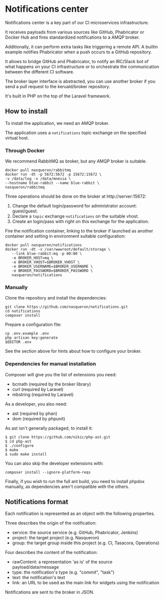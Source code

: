 # Notifications center

Notifications center is a key part of our CI microservices infrastructure.

It receives payloads from various sources like GitHub, Phabricator or Docker Hub
and fires standardized notifications to a AMQP broker.

Additionally, it can perform extra tasks like triggering a remote API. A builtin
example notifies Phabricator when a push occurs to a GitHub repository.

It allows to bridge GitHub and Phabricator, to notify an IRC/Slack bot
of what happens on your CI infrastructure or to orchestrate the communication
between the different CI software.

The broker layer interface is abstracted, you can use another broker
if you send a pull request to the keruald/broker repository.

It's built in PHP on the top of the Laravel framework.

## How to install

To install the application, we need an AMQP broker.

The application uses a `notifications` topic exchange
on the specified virtual host.

### Through Docker

We recommend RabbitMQ as broker, but any AMQP broker is suitable.

    docker pull nasqueron/rabbitmq
    docker run -dt -p 5672:5672 -p 15672:15672 \
    -v /data/log -v /data/mnesia \
    --hostname blue-rabbit --name blue-rabbit \
    nasqueron/rabbitmq

Three operations should be done on the broker at http://server:15672:

  1. Change the default login/password for administrator account: guest/guest.
  2. Declare a `topic` exchange `notifications` on the suitable vhost.
  3. Create an login/pass with right on this exchange for the application.

Fire the notification container, linking to the broker if launched as another
container and setting in environment suitable configuration:

    docker pull nasqueron/notifications
    docker run -dt -v /var/wwwroot/default/storage \
       --link blue-rabbit:mq -p 80:80 \
       -e BROKER_HOST=mq \
       -e BROKER_VHOST=$BROKER_VHOST \
       -e BROKER_USERNAME=$BROKER_USERNAME \
       -e BROKER_PASSWORD=$BROKER_PASSWORD \
       nasqueron/notifications

### Manually

Clone the repository and install the dependencies:

    git clone https://github.com/nasqueron/notifications.git
    cd notifications
    composer install

Prepare a configuration file:

    cp .env.example .env
    php artisan key:generate
    $EDITOR .env

See the section above for hints about how to configure your broker.

### Dependencies for manual installation

Composer will give you the list of extensions you need:

  - bcmath (required by the broker library)
  - curl (required by Laravel)
  - mbstring (required by Laravel)

As a developer, you also need:

  - ast (required by phan)
  - dom (required by phpunit)

As ast isn't generally packaged, to install it:

```
$ git clone https://github.com/nikic/php-ast.git
$ cd php-ast
$ ./configure
$ make
$ sudo make install
```

You can also skip the developer extensions with:

`composer install --ignore-platform-reqs`

Finally, if you wish to run the full ant build, you need to install phpdox
manually, as dependencies aren't compatible with the others.

## Notifications format

Each notification is represented as an object with the following
properties.

Three describes the origin of the notification:

  - service: the source service (e.g. GitHub, Phabricator, Jenkins)
  - project: the target project (e.g. Nasqueron)
  - group: the target group inside this project (e.g. CI, Tasacora, Operations)

Four describes the content of the notification:

  - rawContent: a representation 'as is' of the source payload/data/message
  - type: the notification's type (e.g. "commit", "task")
  - text: the notification's text
  - link: an URL to be used as the main link for widgets using the notification

Notifications are sent to the broker in JSON.
